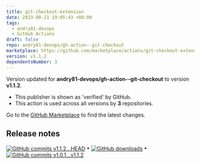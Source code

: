 ```yaml
---
title: git-checkout-extension
date: 2023-08-21 19:05:43 +00:00
tags:
  - andry81-devops
  - GitHub Actions
draft: false
repo: andry81-devops/gh-action--git-checkout
marketplace: https://github.com/marketplace/actions/git-checkout-extension
version: v1.1.2
dependentsNumber: 3
---
```



Version updated for **andry81-devops/gh-action--git-checkout** to version **v1.1.2**.
- This publisher is shown as 'verified' by GitHub.
- This action is used across all versions by **3** repositories.

Go to the [GitHub Marketplace](https://github.com/marketplace/actions/git-checkout-extension) to find the latest changes.

## Release notes

<p>
   <a href="https://github.com/andry81-devops/gh-action--git-checkout/compare/v1.1.2...HEAD"><img src="https://img.shields.io/badge/dynamic/json?color=blue&label=Github%20commits%20v1.1.2...HEAD&query=total_commits&url=https://api.github.com/repos/andry81-devops/gh-action--git-checkout/compare/v1.1.2...HEAD" valign="middle" alt="GitHub commits v1.1.2...HEAD" /></a>
 • <a href="#"><img src="https://img.shields.io/github/downloads/andry81-devops/gh-action--git-checkout/v1.1.2/total?label=Github%20dl|v1.1.2" valign="middle" alt="GitHub downloads" /></a>
 • <a href="https://github.com/andry81-devops/gh-action--git-checkout/compare/v1.0.1...v1.1.2"><img src="https://img.shields.io/badge/dynamic/json?color=blue&label=Github%20commits%20v1.0.1...v1.1.2&query=total_commits&url=https://api.github.com/repos/andry81-devops/gh-action--git-checkout/compare/v1.0.1...v1.1.2" valign="middle" alt="GitHub commits v1.0.1...v1.1.2" />
</p>

